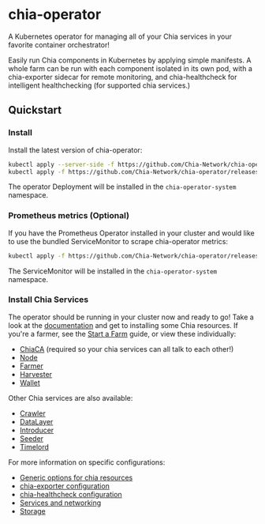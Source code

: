 # chia-operator

A Kubernetes operator for managing all of your Chia services in your favorite container orchestrator!

Easily run Chia components in Kubernetes by applying simple manifests. A whole farm can be run with each component isolated in its own pod, with a chia-exporter sidecar for remote monitoring, and chia-healthcheck for intelligent healthchecking (for supported chia services.)

## Quickstart

### Install

Install the latest version of chia-operator:

```bash
kubectl apply --server-side -f https://github.com/Chia-Network/chia-operator/releases/latest/download/crd.yaml
kubectl apply -f https://github.com/Chia-Network/chia-operator/releases/latest/download/manager.yaml
```

The operator Deployment will be installed in the `chia-operator-system` namespace.

### Prometheus metrics (Optional)

If you have the Prometheus Operator installed in your cluster and would like to use the bundled ServiceMonitor to scrape chia-operator metrics:

```bash
kubectl apply -f https://github.com/Chia-Network/chia-operator/releases/latest/download/monitor.yaml
```

The ServiceMonitor will be installed in the `chia-operator-system` namespace.

### Install Chia Services

The operator should be running in your cluster now and ready to go! Take a look at the [documentation](docs/README.md) and get to installing some Chia resources. If you're a farmer, see the [Start a Farm](docs/start-a-farm.md) guide, or view these individually:

* [ChiaCA](docs/chiaca.md) (required so your chia services can all talk to each other!)
* [Node](docs/chianode.md)
* [Farmer](docs/chiafarmer.md)
* [Harvester](docs/chiaharvester.md)
* [Wallet](docs/chiawallet.md)

Other Chia services are also available:
* [Crawler](docs/chiacrawler.md)
* [DataLayer](docs/chiadatalayer.md)
* [Introducer](docs/chiaintroducer.md)
* [Seeder](docs/chiaseeder.md)
* [Timelord](docs/chiatimelord.md)

For more information on specific configurations:

* [Generic options for chia resources](docs/all.md)
* [chia-exporter configuration](docs/chia-exporter.md)
* [chia-healthcheck configuration](docs/chia-healthcheck.md)
* [Services and networking](docs/services-networking.md)
* [Storage](docs/storage.md)
